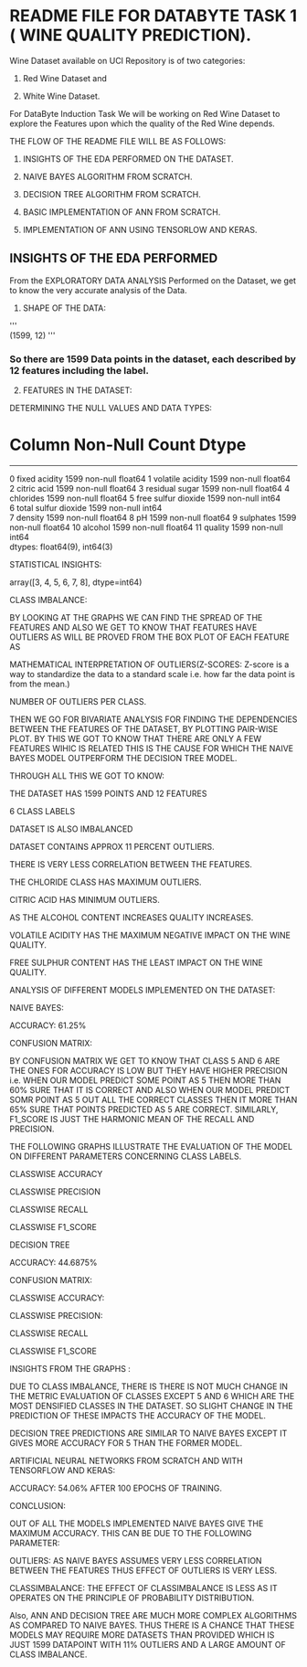 # README FILE FOR DATABYTE TASK 1 ( WINE QUALITY PREDICTION).

Wine Dataset available on UCI Repository is of two categories:

1. Red Wine Dataset and

1. White Wine Dataset.

For DataByte Induction Task We will be working on Red Wine Dataset to explore the Features upon which the quality of the Red Wine depends.

THE FLOW OF THE README FILE WILL BE AS FOLLOWS:

1. INSIGHTS OF THE EDA PERFORMED ON THE DATASET.

1. NAIVE BAYES ALGORITHM FROM SCRATCH.

1. DECISION TREE ALGORITHM FROM SCRATCH.

1. BASIC IMPLEMENTATION OF ANN FROM SCRATCH.

1. IMPLEMENTATION OF ANN USING TENSORLOW AND KERAS.

## INSIGHTS OF THE EDA PERFORMED

From the EXPLORATORY DATA ANALYSIS Performed on the Dataset, we get to know the very accurate analysis of the Data.

1. SHAPE OF THE DATA:

'''  
(1599, 12)
'''
  ### So there are 1599 Data points in the dataset, each described by 12 features including the label.

2. FEATURES IN THE DATASET:
   

DETERMINING THE NULL VALUES AND DATA TYPES:

  #   Column                Non-Null Count  Dtype  
  ---  ------                --------------  -----  
   0   fixed acidity         1599 non-null   float64
   1   volatile acidity      1599 non-null   float64
   2   citric acid           1599 non-null   float64
   3   residual sugar        1599 non-null   float64
   4   chlorides             1599 non-null   float64
   5   free sulfur dioxide   1599 non-null   int64  
   6   total sulfur dioxide  1599 non-null   int64  
   7   density               1599 non-null   float64
   8   pH                    1599 non-null   float64
   9   sulphates             1599 non-null   float64
   10  alcohol               1599 non-null   float64
   11  quality               1599 non-null   int64  
  dtypes: float64(9), int64(3)

STATISTICAL INSIGHTS:

array([3, 4, 5, 6, 7, 8], dtype=int64)

CLASS IMBALANCE:

BY LOOKING AT THE GRAPHS WE CAN FIND THE SPREAD OF THE FEATURES AND ALSO WE GET TO KNOW THAT FEATURES HAVE OUTLIERS AS WILL BE PROVED FROM THE BOX PLOT OF EACH FEATURE AS

MATHEMATICAL INTERPRETATION OF OUTLIERS(Z-SCORES: Z-score is a way to standardize the data to a standard scale i.e. how far the data point is from the mean.)

NUMBER OF OUTLIERS PER CLASS.

THEN WE GO FOR BIVARIATE ANALYSIS FOR FINDING THE DEPENDENCIES BETWEEN THE FEATURES OF THE DATASET, BY PLOTTING PAIR-WISE PLOT. BY THIS WE GOT TO KNOW THAT THERE ARE ONLY A FEW FEATURES WIHIC IS RELATED THIS IS THE CAUSE FOR WHICH THE NAIVE BAYES MODEL OUTPERFORM THE DECISION TREE MODEL.

THROUGH ALL THIS WE GOT TO KNOW:

THE DATASET HAS 1599 POINTS AND 12 FEATURES

6 CLASS LABELS

DATASET IS ALSO IMBALANCED

DATASET CONTAINS APPROX 11 PERCENT OUTLIERS.

THERE IS VERY LESS CORRELATION BETWEEN THE FEATURES.

THE CHLORIDE CLASS HAS MAXIMUM OUTLIERS.

CITRIC ACID HAS MINIMUM OUTLIERS.

AS THE ALCOHOL CONTENT INCREASES QUALITY INCREASES.

VOLATILE ACIDITY HAS THE MAXIMUM NEGATIVE IMPACT ON THE WINE QUALITY.

FREE SULPHUR CONTENT HAS THE LEAST IMPACT ON THE WINE QUALITY.

ANALYSIS OF DIFFERENT MODELS IMPLEMENTED ON THE DATASET:

NAIVE BAYES:

ACCURACY: 61.25%

CONFUSION MATRIX:

BY CONFUSION MATRIX WE GET TO KNOW THAT CLASS 5 AND 6 ARE THE ONES FOR ACCURACY IS LOW BUT THEY HAVE HIGHER PRECISION i.e. WHEN OUR MODEL PREDICT SOME POINT AS 5 THEN MORE THAN 60% SURE THAT IT IS CORRECT AND ALSO WHEN OUR MODEL PREDICT SOMR POINT AS 5 OUT ALL THE CORRECT CLASSES THEN IT MORE THAN 65% SURE THAT POINTS PREDICTED AS 5 ARE CORRECT. SIMILARLY, F1_SCORE IS JUST THE HARMONIC MEAN OF THE RECALL AND PRECISION.

THE FOLLOWING GRAPHS ILLUSTRATE THE EVALUATION OF THE MODEL ON DIFFERENT PARAMETERS CONCERNING CLASS LABELS.

CLASSWISE ACCURACY

CLASSWISE PRECISION

CLASSWISE RECALL

CLASSWISE F1_SCORE

DECISION TREE

ACCURACY: 44.6875%

CONFUSION MATRIX:

CLASSWISE ACCURACY:

CLASSWISE PRECISION:

CLASSWISE RECALL

CLASSWISE F1_SCORE

INSIGHTS FROM THE GRAPHS :

DUE TO CLASS IMBALANCE, THERE IS THERE IS NOT MUCH CHANGE IN THE METRIC EVALUATION OF CLASSES EXCEPT 5 AND 6 WHICH ARE THE MOST DENSIFIED CLASSES IN THE DATASET. SO SLIGHT CHANGE IN THE PREDICTION OF THESE IMPACTS THE ACCURACY OF THE MODEL.

DECISION TREE PREDICTIONS ARE SIMILAR TO NAIVE BAYES EXCEPT IT GIVES MORE ACCURACY FOR 5 THAN THE FORMER MODEL.

ARTIFICIAL NEURAL NETWORKS FROM SCRATCH AND WITH TENSORFLOW AND KERAS:

ACCURACY: 54.06% AFTER 100 EPOCHS OF TRAINING.

CONCLUSION:

OUT OF ALL THE MODELS IMPLEMENTED NAIVE BAYES GIVE THE MAXIMUM ACCURACY. THIS CAN BE DUE TO THE FOLLOWING PARAMETER:

OUTLIERS: AS NAIVE BAYES ASSUMES VERY LESS CORRELATION BETWEEN THE FEATURES THUS EFFECT OF OUTLIERS IS VERY LESS.

CLASSIMBALANCE: THE EFFECT OF CLASSIMBALANCE IS LESS AS IT OPERATES ON THE PRINCIPLE OF PROBABILITY DISTRIBUTION.

Also, ANN AND DECISION TREE ARE MUCH MORE COMPLEX ALGORITHMS AS COMPARED TO NAIVE BAYES. THUS THERE IS A CHANCE THAT THESE MODELS MAY REQUIRE MORE DATASETS THAN PROVIDED WHICH IS JUST 1599 DATAPOINT WITH 11% OUTLIERS AND A LARGE AMOUNT OF CLASS IMBALANCE.
